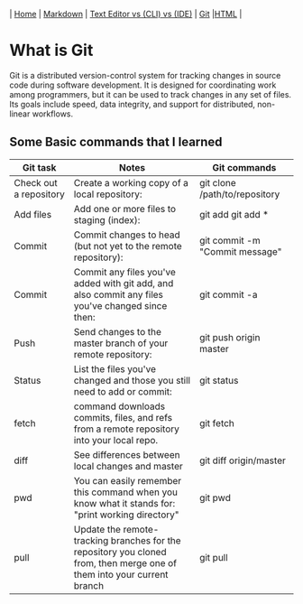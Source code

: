 | [Home](README.md) | [Markdown](mdown.md)   |      [Text Editor vs (CLI) vs (IDE)](terminal.md) | [Git](gitpage.md) |[HTML](https://github.com/saifalmandeel/Learning-Journal/blob/master/folder/index.html) |

# What is Git

Git is a distributed version-control system for tracking changes in source code during software development. 
It is designed for coordinating work among programmers, but it can be used to track changes in any set of files.
Its goals include speed, data integrity, and support for distributed, non-linear workflows.

## Some Basic commands that I learned 

|   Git task    |   Notes    |   Git commands    |
|-------|-------|-------|
|    Check out a repository   |   Create a working copy of a local repository:    |  git clone /path/to/repository     |
|    Add files   |   Add one or more files to staging (index):    |   git add <filename> git add *    |
|   Commit    |   Commit changes to head (but not yet to the remote repository):    |  git commit -m "Commit message"     |
|   Commit    |  Commit any files you've added with git add, and also commit any files you've changed since then:     |   git commit -a    |
|   Push    |   Send changes to the master branch of your remote repository:    |  git push origin master     |
|   Status    |   List the files you've changed and those you still need to add or commit:    |  git status     |
|     fetch   |   command downloads commits, files, and refs from a remote repository into your local repo.    | git fetch <remote> <branch>      |
|    diff   |   See differences between local changes and master    |   git diff origin/master    |
|    pwd    |  You can easily remember this command when you know what it stands for: "print working directory"   |   git pwd    |
|    pull   |  Update the remote-tracking branches for the repository you cloned from, then merge one of them into your current branch     |  git pull     |
